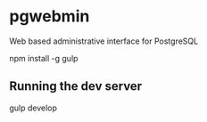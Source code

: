 # pgwebmin
Web based administrative interface for PostgreSQL

npm install -g gulp

## Running the dev server
gulp develop
